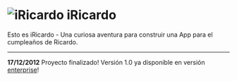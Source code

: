 ![iRicardo](https://dl.dropbox.com/u/3351117/okode/iRicardo.png)
iRicardo
========

Esto es iRicardo - Una curiosa aventura para construir una App para el cumpleaños de Ricardo.

------------------------------------------------------------------------------------------------------

**17/12/2012** Proyecto finalizado! Versión 1.0 ya disponible en versión [enterprise](http://apps.okode.com/iricardo "iRicardo App")!


